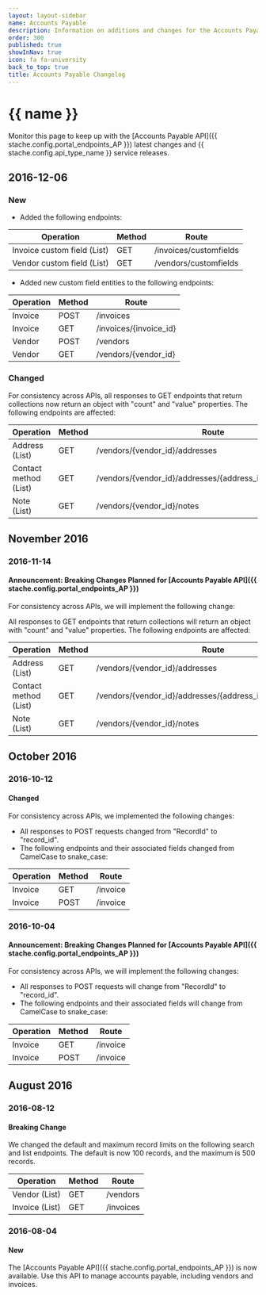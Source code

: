 ```yaml
---
layout: layout-sidebar
name: Accounts Payable
description: Information on additions and changes for the Accounts Payable API.
order: 300
published: true
showInNav: true
icon: fa fa-university
back_to_top: true
title: Accounts Payable Changelog
---
```


# {{ name }}

Monitor this page to keep up with the [Accounts Payable API]({{ stache.config.portal_endpoints_AP }}) latest changes and {{ stache.config.api_type_name }} service releases.

## 2016-12-06

### New

- Added the following endpoints:

<div class="table-responsive">
	<table class="table table-striped table-hover">
		<thead>
			<tr>
				<th>Operation</th>
				<th>Method</th>
				<th>Route</th>
			</tr>
		</thead>
		<tbody>
			<tr class="clickable-row" data-url="{{ stache.config.portal_endpoints_invoice_custom_field_list }}">
				<td>Invoice custom field (List)</td>
				<td>GET</td>
				<td>/invoices/customfields</td>
			</tr>
			<tr class="clickable-row" data-url="{{ stache.config.portal_endpoints_vendor_custom_field_list }}">
				<td>Vendor custom field (List)</td>
				<td>GET</td>
				<td>/vendors/customfields</td>
			</tr>
		</tbody>
	</table>
</div>

- Added new custom field entities to the following endpoints:

<div class="table-responsive">
	<table class="table table-striped table-hover">
		<thead>
			<tr>
				<th>Operation</th>
				<th>Method</th>
				<th>Route</th>
			</tr>
		</thead>
		<tbody>
			<tr class="clickable-row" data-url="{{ stache.config.portal_endpoints_invoice_post }}">
				<td>Invoice</td>
				<td>POST</td>
				<td>/invoices</td>
			</tr>
			<tr class="clickable-row" data-url="{{ stache.config.portal_endpoints_invoice_get }}">
				<td>Invoice</td>
				<td>GET</td>
				<td>/invoices/{invoice_id}</td>
			</tr>
            <tr class="clickable-row" data-url="{{ stache.config.portal_endpoints_vendor_post }}">
				<td>Vendor</td>
				<td>POST</td>
				<td>/vendors</td>
			</tr>
            <tr class="clickable-row" data-url="{{ stache.config.portal_endpoints_vendor_get }}">
				<td>Vendor</td>
				<td>GET</td>
				<td>/vendors/{vendor_id}</td>
			</tr>
		</tbody>
	</table>
</div>

### Changed

For consistency across APIs, all responses to GET endpoints that return collections now return an object with "count" and "value" properties. The following endpoints are affected:

<div class="table-responsive">
	<table class="table table-striped table-hover">
		<thead>
			<tr>
				<th>Operation</th>
				<th>Method</th>
				<th>Route</th>
			</tr>
		</thead>
		<tbody>
			<tr class="clickable-row" data-url="{{ stache.config.portal_endpoints_address_list }}">
				<td>Address (List)</td>
				<td>GET</td>
				<td>/vendors/{vendor_id}/addresses</td>
			</tr>
			<tr class="clickable-row" data-url="{{ stache.config.portal_endpoints_contact_method_list }}">
				<td>Contact method (List)</td>
				<td>GET</td>
				<td>/vendors/{vendor_id}/addresses/{address_id}/contactmethods</td>
			</tr>
			<tr class="clickable-row" data-url="{{ stache.config.portal_endpoints_note_list }}">
				<td>Note (List)</td>
				<td>GET</td>
				<td>/vendors/{vendor_id}/notes</td>
			</tr>
		</tbody>
	</table>
</div>

## November 2016

### 2016-11-14

#### Announcement: Breaking Changes Planned for [Accounts Payable API]({{ stache.config.portal_endpoints_AP }})

For consistency across APIs, we will implement the following change:

All responses to GET endpoints that return collections will return an object with "count" and "value" properties. The following endpoints are affected:

<div class="table-responsive">
	<table class="table table-striped table-hover">
		<thead>
			<tr>
				<th>Operation</th>
				<th>Method</th>
				<th>Route</th>
			</tr>
		</thead>
		<tbody>
			<tr class="clickable-row" data-url="{{ stache.config.portal_endpoints_address_list }}">
				<td>Address (List)</td>
				<td>GET</td>
				<td>/vendors/{vendor_id}/addresses</td>
			</tr>
			<tr class="clickable-row" data-url="{{ stache.config.portal_endpoints_contact_method_list }}">
				<td>Contact method (List)</td>
				<td>GET</td>
				<td>/vendors/{vendor_id}/addresses/{address_id}/contactmethods</td>
			</tr>
			<tr class="clickable-row" data-url="{{ stache.config.portal_endpoints_note_list }}">
				<td>Note (List)</td>
				<td>GET</td>
				<td>/vendors/{vendor_id}/notes</td>
			</tr>
		</tbody>
	</table>
</div>

## October 2016

### 2016-10-12

#### Changed

For consistency across APIs, we implemented the following changes:

- All responses to POST requests changed from "RecordId" to "record_id".
- The following endpoints and their associated fields changed from CamelCase to snake_case:

<div class="table-responsive">
	<table class="table table-striped table-hover">
		<thead>
			<tr>
				<th>Operation</th>
				<th>Method</th>
				<th>Route</th>
			</tr>
		</thead>
		<tbody>
			<tr class="clickable-row" data-url="{{ stache.config.portal_endpoints_invoice_get }}">
				<td>Invoice</td>
				<td>GET</td>
				<td>/invoice</td>
			</tr>
			<tr class="clickable-row" data-url="{{ stache.config.portal_endpoints_invoice_post }}">
				<td>Invoice</td>
				<td>POST</td>
				<td>/invoice</td>
			</tr>
		</tbody>
	</table>
</div>

### 2016-10-04

#### Announcement: Breaking Changes Planned for [Accounts Payable API]({{ stache.config.portal_endpoints_AP }})

For consistency across APIs, we will implement the following changes:

- All responses to POST requests will change from "RecordId" to "record_id".
- The following endpoints and their associated fields will change from CamelCase to snake_case:

<div class="table-responsive">
	<table class="table table-striped table-hover">
		<thead>
			<tr>
				<th>Operation</th>
				<th>Method</th>
				<th>Route</th>
			</tr>
		</thead>
		<tbody>
			<tr class="clickable-row" data-url="{{ stache.config.portal_endpoints_invoice_get }}">
				<td>Invoice</td>
				<td>GET</td>
				<td>/invoice</td>
			</tr>
			<tr class="clickable-row" data-url="{{ stache.config.portal_endpoints_invoice_post }}">
				<td>Invoice</td>
				<td>POST</td>
				<td>/invoice</td>
			</tr>
		</tbody>
	</table>
</div>

## August 2016

### 2016-08-12

#### Breaking Change

We changed the default and maximum record limits on the following search and list endpoints. The default is now 100 records, and the maximum is 500 records.

<div class="table-responsive">
	<table class="table table-striped table-hover">
		<thead>
			<tr>
				<th>Operation</th>
				<th>Method</th>
				<th>Route</th>
			</tr>
		</thead>
		<tbody>
			<tr class="clickable-row" data-url="{{ stache.config.portal_endpoints_vendor_list }}">
				<td>Vendor (List)</td>
				<td>GET</td>
				<td>/vendors</td>
			</tr>
			<tr class="clickable-row" data-url="{{ stache.config.portal_endpoints_invoice_list }}">
				<td>Invoice (List)</td>
				<td>GET</td>
				<td>/invoices</td>
			</tr>
		</tbody>
	</table>
</div>

### 2016-08-04

#### New

The [Accounts Payable API]({{ stache.config.portal_endpoints_AP }}) is now available. Use this API to manage accounts payable, including vendors and invoices.
